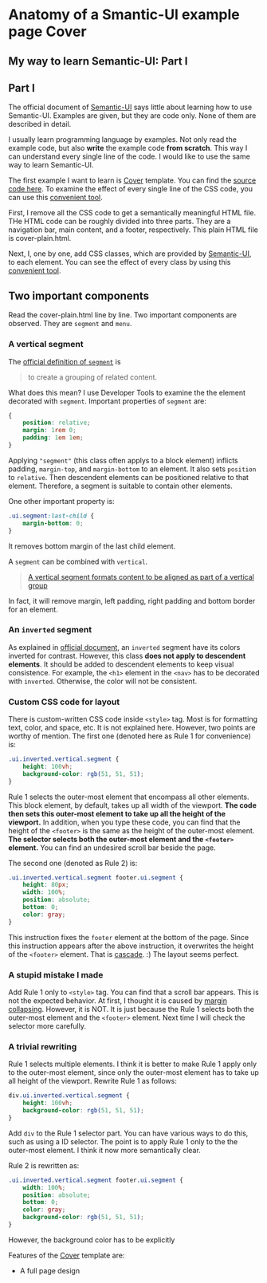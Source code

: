 # Anatomy of a Smantic-UI example page Cover

## My way to learn Semantic-UI: Part I

## Part I

The official document of [Semantic-UI](https://semantic-ui.com/) says little about learning how to use Semantic-UI. Examples are given, but they are code only. None of them are described in detail.

I usually learn programming language by examples. Not only read the example code, but also **write** the example code **from scratch**. This way I can understand every single line of the code. I would like to use the same way to learn Semantic-UI.

The first example I want to learn is [Cover](https://semantic-ui-forest.com/templates/bootstrap/cover) template. You can find the [source code here](https://github.com/semantic-ui-forest/forest-templates/tree/master/bootstrap/cover). To examine the effect of every single line of the CSS code, you can use this [convenient tool](https://medium.com/@acncuc/a-very-basic-browser-sync-development-environment-based-on-docker-568e7a0c8c0f?source=friends_link&sk=14dd350203d90b19e51d3ee6be09f840).

First, I remove all the CSS code to get a semantically meaningful HTML file. THe HTML code can be roughly divided into three parts. They are a navigation bar, main content, and a footer, respectively. This plain HTML file is cover-plain.html.

Next, I, one by one, add CSS classes, which are provided by [Semantic-UI](https://semantic-ui.com/), to each element. You can see the effect of every class by using this [convenient tool](https://medium.com/@acncuc/a-very-basic-browser-sync-development-environment-based-on-docker-568e7a0c8c0f?source=friends_link&sk=14dd350203d90b19e51d3ee6be09f840).

## Two important components

Read the cover-plain.html line by line. Two important components are observed. They are `segment` and `menu`.

### A vertical segment

The [official definition of `segment`](https://semantic-ui.com/elements/segment.html) is

>to create a grouping of related content.

What does this mean? I use Developer Tools to examine the the element decorated with `segment`. Important properties of `segment` are:

```CSS
{
    position: relative;
    margin: 1rem 0;
    padding: 1em 1em;
}
```

Applying `"segment"` (this class often applys to a block element) inflicts padding, `margin-top`, and `margin-bottom` to an element. It also sets `position` to `relative`. Then descendent elements can be positioned relative to that element. Therefore, a segment is suitable to contain other elements.

One other important property is:

```CSS
.ui.segment:last-child {
    margin-bottom: 0;
}
```

It removes bottom margin of the last child element.

A `segment` can be combined with `vertical`.
> [A vertical segment formats content to be aligned as part of a vertical group](https://semantic-ui.com/elements/segment.html#vertical-segment)

In fact, it will remove margin, left padding, right padding and bottom border for an element.

### An `inverted` segment

As explained in [official document](https://semantic-ui.com/elements/segment.html#inverted), an `inverted` segment have its colors inverted for contrast. However, this class **does not apply to descendent elements**. It should be added to descendent elements to keep visual consistence. For example, the `<h1>` element in the `<nav>` has to be decorated with `inverted`. Otherwise, the color will not be consistent.

### Custom CSS code for layout

There is custom-written CSS code inside `<style>` tag. Most is for formatting text, color, and space, etc. It is not explained here. However, two points are worthy of mention. The first one (denoted here as Rule 1 for convenience) is:

```CSS
.ui.inverted.vertical.segment {
    height: 100vh;
    background-color: rgb(51, 51, 51);
}
```

Rule 1 selects the outer-most element that encompass all other elements. This block element, by default, takes up all width of the viewport. __The code then sets this outer-most element to take up all the height of the viewport.__ In addition, when you type these code, you can find that the height of the `<footer>` is the same as the height of the outer-most element. **The selector selects both the outer-most element and the `<footer>` element.** You can find an undesired scroll bar beside the page.

The second one (denoted as Rule 2) is:

```CSS
.ui.inverted.vertical.segment footer.ui.segment {
    height: 80px;
    width: 100%;
    position: absolute;
    bottom: 0;
    color: gray;
}
```

This instruction fixes the `footer` element at the bottom of the page. Since this instruction appears after the above instruction, it overwrites the height of the `<footer>` element. That is [cascade](https://developer.mozilla.org/en-US/docs/Learn/CSS/Building_blocks/Cascade_and_inheritance). :) The layout seems perfect.

### A stupid mistake I made

Add Rule 1 only to  `<style>` tag. You can find that a scroll bar appears. This is not the expected behavior. At first, I thought it is caused by [margin collapsing](https://www.bennadel.com/blog/3391-margin-collapsing-causes-unexpected-scrollbar-with-100vh-body-in-webkit.htm). However, it is NOT. It is just because the Rule 1 selects both the outer-most element and the `<footer>` element. Next time I will check the selector more carefully.

### A trivial rewriting

Rule 1 selects multiple elements. I think it is better to make Rule 1 apply only to the outer-most element, since only the outer-most element has to take up all height of the viewport. Rewrite Rule 1 as follows:

```CSS
div.ui.inverted.vertical.segment {
    height: 100vh;
    background-color: rgb(51, 51, 51);
}
```

Add `div` to the Rule 1 selector part. You can have various ways to do this, such as using a ID selector. The point is to apply Rule 1 only to the the outer-most element. I think it now more semantically clear.

Rule 2 is rewritten as:

```CSS
.ui.inverted.vertical.segment footer.ui.segment {
    width: 100%;
    position: absolute;
    bottom: 0;
    color: gray;
    background-color: rgb(51, 51, 51);
}
```

 However, the background color has to be explicitly

Features of the [Cover](https://semantic-ui-forest.com/templates/bootstrap/cover) template are:

- A full page design
